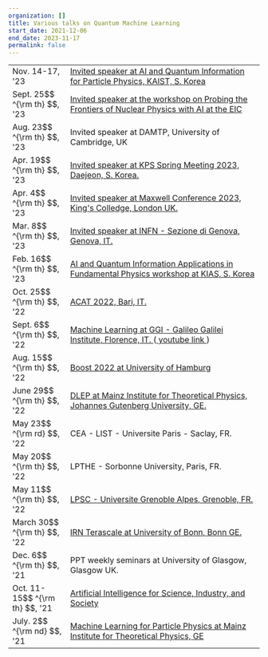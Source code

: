 ```yaml
---
organization: []
title: Various talks on Quantum Machine Learning
start_date: 2021-12-06
end_date: 2023-11-17
permalink: false
---
```


<table>
<tr>
        <td width="100px"> Nov. 14-17, '23  </td>
        <td>
	<a href="https://indico.ibs.re.kr/event/571/">
	Invited speaker at AI and Quantum Information for Particle Physics, KAIST, S. Korea
        </td>
</tr>
<tr>
        <td width="100px"> Sept. 25$$ ^{\rm th} $$, '23  </td>
        <td>
	<a href="https://indico.bnl.gov/event/18416/contributions/81220/">
	Invited speaker at the workshop on Probing the Frontiers of Nuclear Physics with AI at the EIC
        </td>
</tr>
<tr>
        <td width="100px"> Aug. 23$$ ^{\rm th} $$, '23  </td>
        <td>
	Invited speaker at DAMTP, University of Cambridge, UK
        </td>
</tr>
<tr>
        <td width="100px"> Apr. 19$$ ^{\rm th} $$, '23  </td>
        <td>
        <a href="https://www.kps.or.kr/conference/event/content/program/search_result_abstract.php?id=8049&tid=1094">
	Invited speaker at KPS Spring Meeting 2023, Daejeon, S. Korea.
        </td>
</tr>
<tr>
        <td width="100px"> Apr. 4$$ ^{\rm th} $$, '23  </td>
        <td>
        <a href="https://www.eventbrite.co.uk/e/maxwell-conference-2023-tickets-591245730897">
        Invited speaker at Maxwell Conference 2023, King's Colledge, London UK.
        </td>
</tr>
<tr>
        <td width="100px"> Mar. 8$$ ^{\rm th} $$, '23  </td>
        <td>
        <a href="https://www.ge.infn.it/wordpress/?ai1ec_event=theory-driven-quantum-machine-learning-for-hep-dr-jack-araz-ippp-durham-u&instance_id=151">
        Invited speaker at INFN - Sezione di Genova, Genova, IT.
        </td>
</tr>
<tr>
        <td width="100px"> Feb. 16$$ ^{\rm th} $$, '23  </td>
        <td>
        <a href="https://indico.kias.re.kr/event/169/timetable/#day-2023-02-16">
        AI and Quantum Information Applications in Fundamental Physics workshop at KIAS, S. Korea
        </td>
</tr>
<tr>
        <td width="100px"> Oct. 25$$ ^{\rm th} $$, '22  </td>
        <td>
	<a href="https://indico.cern.ch/event/1106990/contributions/4997216/">
	ACAT 2022, Bari, IT. 
	</td>
</tr>
<tr>
        <td width="100px"> Sept. 6$$ ^{\rm th} $$, '22  </td>
        <td>
	<a href="https://agenda.infn.it/event/32052/contributions/178198/">
	Machine Learning at GGI - Galileo Galilei Institute, Florence, IT. 
	</a> (<a href="https://www.youtube.com/watch?v=2WLwFrf9ykc&t=17s"> youtube link </a>)
	</td>
</tr>
<tr>
        <td width="100px"> Aug. 15$$ ^{\rm th} $$, '22  </td>
        <td>
	<a href="https://indico.cern.ch/event/1144064/contributions/4940326/">
	Boost 2022 at University of Hamburg
	</a>
	</td>
</tr>
<tr>
        <td width="100px"> June 29$$ ^{\rm th} $$, '22  </td>
        <td>
	<a href="https://indico.mitp.uni-mainz.de/event/254/sessions/977/#20220629">
	DLEP at Mainz Institute for Theoretical Physics, Johannes Gutenberg University, GE.
	</a>
	</td>
</tr>
<tr>
        <td width="100px"> May 23$$ ^{\rm rd} $$, '22  </td>
        <td> CEA - LIST - Universite Paris - Saclay, FR. </td>
</tr>
<tr>
        <td width="100px"> May 20$$ ^{\rm th} $$, '22  </td>
        <td> LPTHE - Sorbonne University, Paris, FR. </td>
</tr>
<tr>
        <td width="100px"> May 11$$ ^{\rm th} $$, '22  </td>
        <td> 
        <a href="https://lpsc-indico.in2p3.fr/event/2873/">
        LPSC - Universite Grenoble Alpes, Grenoble, FR.
        </a>
        </td>
</tr>
<tr>
        <td width="100px"> March 30$$ ^{\rm th} $$, '22  </td>
        <td> 
        <a href="https://indico.in2p3.fr/event/26315/contributions/107811/">
        IRN Terascale at University of Bonn, Bonn GE.
        </a>
        </td>
</tr>
<tr>
        <td width="100px"> Dec. 6$$ ^{\rm th} $$, '21  </td>
        <td> PPT weekly seminars at University of Glasgow, Glasgow UK.</td>
</tr>
<tr>
        <td width="100px"> Oct. 11-15$$ ^{\rm th} $$, '21  </td>
        <td>
        <a href="https://aisis-2021.nucleares.unam.mx/sessions/session6/araz/">
        Artificial Intelligence for Science, Industry, and Society
        </a>
        </td>
</tr>
<tr>
        <td width="100px"> July. 2$$ ^{\rm nd} $$, '21  </td>
        <td>
        <a href="https://indico.mitp.uni-mainz.de/event/199/overview">
         Machine Learning for Particle Physics at Mainz Institute for Theoretical Physics, GE
        </a>
        </td>
</tr>
</table>